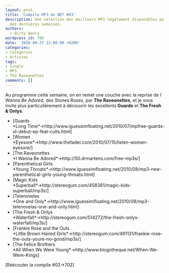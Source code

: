 ```yaml
---
layout: post
title: 'Compile MP3 du NET #03'
description: Une sélection des meilleurs MP3 légalement disponibles au téléchargement
  des dernières semaines.
authors:
  - Dirty Henry
wordpress_id: 706
date: '2010-09-27 12:00:00 +0200'
categories:
- Catégories
- Artistes
tags:
- Single
- MP3
- The Raveonettes
comments: []
---
```

Au programme cette semaine, on en remet une couche avec la reprise de *I Wanna Be Adored*, des Stones Roses, par __The Raveonettes__, et je vous invite plus particulièrement à découvrir les excellents __Guards__ et __The Fresh & Onlys__.

<ul class="polaroids">

<li><div class="polaroid">
[<img390>Guards<br />*Long Time*->http://www.iguessimfloating.net/2010/07/mpfree-guards-st-debut-ep-feat-cults.html]
</div></li>

<li><div class="polaroid">
[<img391>Women<br />*Eyesore*->http://www.thefader.com/2010/07/15/listen-women-eyesore/]
</div></li>

<li><div class="polaroid">
[<img392>The Raveonettes<br />*I Wanna Be Adored*->http://50.drmartens.com/free-mp3s/]
</div></li>

<li><div class="polaroid">
[<img393>Parenthetical Girls<br />*Young Throats*->http://www.iguessimfloating.net/2010/08/mp3-new-parenthetical-girls-young-throats.html]
</div></li>

<li><div class="polaroid">
[<img395>Magic Kids<br />*Superball*->http://stereogum.com/458381/magic-kids-superball/mp3s/]
</div></li>

<li><div class="polaroid">
[<img396>Telenovelas<br />*One and Only*->http://www.iguessimfloating.net/2010/08/mp3-telenovelas-one-and-only.html]
</div></li>

<li><div class="polaroid">
[<img397>The Fresh & Onlys<br />*Waterfall*->http://stereogum.com/514272/the-fresh-onlys-waterfall/mp3s/]
</div></li>

<li><div class="polaroid">
[<img398>Frankie Rose and the Outs<br />*Little Brown Haired Girls*->http://stereogum.com/491131/frankie-rose-the-outs-youre-no-good/mp3s/]
</div></li>

<li><div class="polaroid">
[<img394>The Felice Brothers<br />*All When We Were Young*->http://www.blogotheque.net/When-We-Were-Kings]
</div></li>

</ul>

[Réécouter la compile #02->702]
